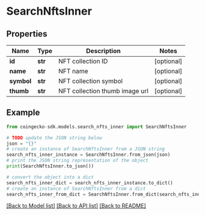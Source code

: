 # SearchNftsInner


## Properties

Name | Type | Description | Notes
------------ | ------------- | ------------- | -------------
**id** | **str** | NFT collection ID | [optional] 
**name** | **str** | NFT name | [optional] 
**symbol** | **str** | NFT collection symbol | [optional] 
**thumb** | **str** | NFT collection thumb image url | [optional] 

## Example

```python
from coingecko-sdk.models.search_nfts_inner import SearchNftsInner

# TODO update the JSON string below
json = "{}"
# create an instance of SearchNftsInner from a JSON string
search_nfts_inner_instance = SearchNftsInner.from_json(json)
# print the JSON string representation of the object
print(SearchNftsInner.to_json())

# convert the object into a dict
search_nfts_inner_dict = search_nfts_inner_instance.to_dict()
# create an instance of SearchNftsInner from a dict
search_nfts_inner_from_dict = SearchNftsInner.from_dict(search_nfts_inner_dict)
```
[[Back to Model list]](../README.md#documentation-for-models) [[Back to API list]](../README.md#documentation-for-api-endpoints) [[Back to README]](../README.md)



